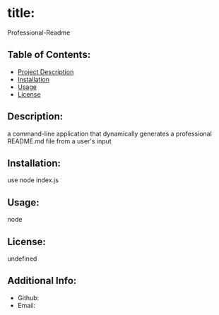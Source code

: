 # title:
  Professional-Readme
  
  ## Table of Contents: 
  * [Project Description](#description)
  * [Installation](#installation)
  * [Usage](#usage)
  * [License](#license)
  
  ## Description:
  a command-line application that dynamically generates a professional README.md file from a user's input 
  ## Installation:
  use node index.js
  ## Usage:
  node
  ## License:
  undefined
  
  ## Additional Info:
  - Github:
  - Email:
